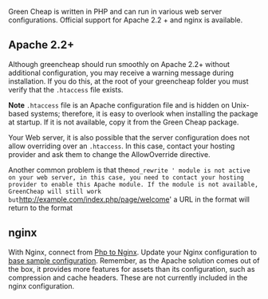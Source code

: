 <p class="uk-article-lead">Green Cheap is written in PHP and can run in various web server configurations. Official support for Apache 2.2 + and nginx is available.</p>

## Apache 2.2+
Although greencheap should run smoothly on Apache 2.2+ without additional configuration, you may receive a warning message during installation. If you do this, at the root of your greencheap folder you must verify that the `.htaccess` file exists.

**Note** `.htaccess`  file is an Apache configuration file and is hidden on Unix-based systems; therefore, it is easy to overlook when installing the package at startup. If it is not available, copy it from the Green Cheap package.

Your Web server, it is also possible that the server configuration does not allow overriding over an `.htaccess`. In this case, contact your hosting provider and ask them to change the AllowOverride directive.

Another common problem is that the` mod_rewrite ' module is not active on your web server, in this case, you need to contact your hosting provider to enable this Apache module. If the module is not available, GreenCheap will still work but `http://example.com/index.php/page/welcome' a URL in the format will return to the format

## nginx

With Nginx, connect from [Php to Nginx](http://wiki.nginx.org/PHPFcgiExample). Update your Nginx configuration to [base sample configuration](https://gist.github.com/DarrylDias/be8955970f4b37fdd682). Remember, as the Apache solution comes out of the box, it provides more features for assets than its configuration, such as compression and cache headers. These are not currently included in the nginx configuration.
